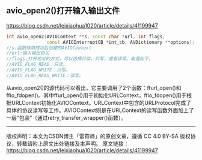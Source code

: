 ## avio_open2()打开输入输出文件

<https://blog.csdn.net/leixiaohua1020/article/details/41199947>

```cpp
int avio_open2(AVIOContext **s, const char *url, int flags,
               const AVIOInterruptCB *int_cb, AVDictionary **options);
//s:函数嗲用成功后创建的AVIOContext
//url:输入输出协议
//flags:打开地址的方式，可以选择只读，只写，或者读写。取值如下。
//AVIO_FLAG_READ：只读。
//AVIO_FLAG_WRITE：只写。
//AVIO_FLAG_READ_WRITE：读写。

```

从avio_open2()的源代码可以看出，它主要调用了2个函数：ffurl_open()和ffio_fdopen()。其中ffurl_open()用于初始化URLContext，ffio_fdopen()用于根据URLContext初始化AVIOContext。URLContext中包含的URLProtocol完成了具体的协议读写等工作。AVIOContext则是在URLContext的读写函数外面加上了一层“包装”（通过retry_transfer_wrapper()函数）。

------------------------------------------------
版权声明：本文为CSDN博主「雷霄骅」的原创文章，遵循 CC 4.0 BY-SA 版权协议，转载请附上原文出处链接及本声明。
原文链接：https://blog.csdn.net/leixiaohua1020/article/details/41199947